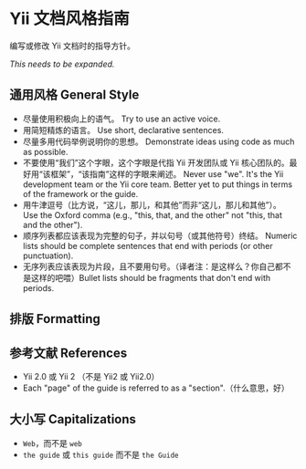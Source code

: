 # Yii 文档风格指南

编写或修改 Yii 文档时的指导方针。

*This needs to be expanded.*

## 通用风格 General Style

* 尽量使用积极向上的语气。 Try to use an active voice.
* 用简短精炼的语言。 Use short, declarative sentences.
* 尽量多用代码举例说明你的思想。 Demonstrate ideas using code as much as possible.
* 不要使用“我们”这个字眼，这个字眼是代指 Yii 开发团队或 Yii 核心团队的。最好用“该框架”，“该指南”这样的字眼来阐述。 Never use "we". It's the Yii development team or the Yii core team. Better yet to put things in terms of the framework or the guide.
* 用牛津逗号（比方说，“这儿，那儿，和其他”而非“这儿，那儿和其他”）。 Use the Oxford comma (e.g., "this, that, and the other" not "this, that and the other").
* 顺序列表都应该表现为完整的句子，并以句号（或其他符号）终结。 Numeric lists should be complete sentences that end with periods (or other punctuation).
* 无序列表应该表现为片段，且不要用句号。（译者注：是这样么？你自己都不是这样的吧喂）Bullet lists should be fragments that don't end with periods.

## 排版 Formatting

## 参考文献 References

* Yii 2.0 或 Yii 2 （不是 Yii2 或 Yii2.0）
* Each "page" of the guide is referred to as a "section".（什么意思，好）

## 大小写 Capitalizations

* `Web`，而不是 `web`
* `the guide` 或 `this guide` 而不是 `the Guide`